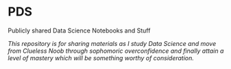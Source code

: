 # PDS
Publicly shared Data Science Notebooks and Stuff

_This repository is for sharing materials as I study Data Science and move from Clueless Noob through sophomoric overconfidence and finally attain a level of mastery which will be something worthy of consideration._ 

